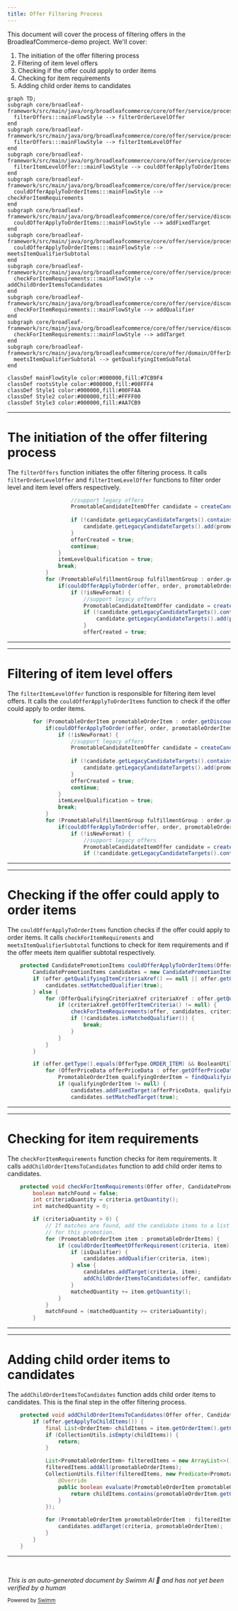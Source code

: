 ```yaml
---
title: Offer Filtering Process
---
```

This document will cover the process of filtering offers in the BroadleafCommerce-demo project. We'll cover:

1. The initiation of the offer filtering process
2. Filtering of item level offers
3. Checking if the offer could apply to order items
4. Checking for item requirements
5. Adding child order items to candidates

```mermaid
graph TD;
subgraph core/broadleaf-framework/src/main/java/org/broadleafcommerce/core/offer/service/processor
  filterOffers:::mainFlowStyle --> filterOrderLevelOffer
end
subgraph core/broadleaf-framework/src/main/java/org/broadleafcommerce/core/offer/service/processor
  filterOffers:::mainFlowStyle --> filterItemLevelOffer
end
subgraph core/broadleaf-framework/src/main/java/org/broadleafcommerce/core/offer/service/processor
  filterItemLevelOffer:::mainFlowStyle --> couldOfferApplyToOrderItems
end
subgraph core/broadleaf-framework/src/main/java/org/broadleafcommerce/core/offer/service/processor
  couldOfferApplyToOrderItems:::mainFlowStyle --> checkForItemRequirements
end
subgraph core/broadleaf-framework/src/main/java/org/broadleafcommerce/core/offer/service/discount/CandidatePromotionItems.java
  couldOfferApplyToOrderItems:::mainFlowStyle --> addFixedTarget
end
subgraph core/broadleaf-framework/src/main/java/org/broadleafcommerce/core/offer/service/processor
  couldOfferApplyToOrderItems:::mainFlowStyle --> meetsItemQualifierSubtotal
end
subgraph core/broadleaf-framework/src/main/java/org/broadleafcommerce/core/offer/service/processor
  checkForItemRequirements:::mainFlowStyle --> addChildOrderItemsToCandidates
end
subgraph core/broadleaf-framework/src/main/java/org/broadleafcommerce/core/offer/service/discount/CandidatePromotionItems.java
  checkForItemRequirements:::mainFlowStyle --> addQualifier
end
subgraph core/broadleaf-framework/src/main/java/org/broadleafcommerce/core/offer/service/discount/CandidatePromotionItems.java
  checkForItemRequirements:::mainFlowStyle --> addTarget
end
subgraph core/broadleaf-framework/src/main/java/org/broadleafcommerce/core/offer/domain/OfferImpl.java
  meetsItemQualifierSubtotal --> getQualifyingItemSubTotal
end

classDef mainFlowStyle color:#000000,fill:#7CB9F4
classDef rootsStyle color:#000000,fill:#00FFF4
classDef Style1 color:#000000,fill:#00FFAA
classDef Style2 color:#000000,fill:#FFFF00
classDef Style3 color:#000000,fill:#AA7CB9
```

<SwmSnippet path="/core/broadleaf-framework/src/main/java/org/broadleafcommerce/core/offer/service/processor/ItemOfferProcessorImpl.java" line="89">

---

# The initiation of the offer filtering process

The `filterOffers` function initiates the offer filtering process. It calls `filterOrderLevelOffer` and `filterItemLevelOffer` functions to filter order level and item level offers respectively.

```java
                    //support legacy offers                   
                    PromotableCandidateItemOffer candidate = createCandidateItemOffer(qualifiedItemOffers, offer, order);
                   
                    if (!candidate.getLegacyCandidateTargets().contains(promotableOrderItem)) {
                        candidate.getLegacyCandidateTargets().add(promotableOrderItem);
                    }
                    offerCreated = true;
                    continue;
                }
                itemLevelQualification = true;
                break;
            }
            for (PromotableFulfillmentGroup fulfillmentGroup : order.getFulfillmentGroups()) {
                if(couldOfferApplyToOrder(offer, order, promotableOrderItem, fulfillmentGroup)) {
                    if (!isNewFormat) {
                        //support legacy offers
                        PromotableCandidateItemOffer candidate = createCandidateItemOffer(qualifiedItemOffers, offer, order);
                        if (!candidate.getLegacyCandidateTargets().contains(promotableOrderItem)) {
                            candidate.getLegacyCandidateTargets().add(promotableOrderItem);
                        }
                        offerCreated = true;
```

---

</SwmSnippet>

<SwmSnippet path="/core/broadleaf-framework/src/main/java/org/broadleafcommerce/core/offer/service/processor/ItemOfferProcessorImpl.java" line="86">

---

# Filtering of item level offers

The `filterItemLevelOffer` function is responsible for filtering item level offers. It calls the `couldOfferApplyToOrderItems` function to check if the offer could apply to order items.

```java
        for (PromotableOrderItem promotableOrderItem : order.getDiscountableOrderItems()) {
            if(couldOfferApplyToOrder(offer, order, promotableOrderItem)) {
                if (!isNewFormat) {
                    //support legacy offers                   
                    PromotableCandidateItemOffer candidate = createCandidateItemOffer(qualifiedItemOffers, offer, order);
                   
                    if (!candidate.getLegacyCandidateTargets().contains(promotableOrderItem)) {
                        candidate.getLegacyCandidateTargets().add(promotableOrderItem);
                    }
                    offerCreated = true;
                    continue;
                }
                itemLevelQualification = true;
                break;
            }
            for (PromotableFulfillmentGroup fulfillmentGroup : order.getFulfillmentGroups()) {
                if(couldOfferApplyToOrder(offer, order, promotableOrderItem, fulfillmentGroup)) {
                    if (!isNewFormat) {
                        //support legacy offers
                        PromotableCandidateItemOffer candidate = createCandidateItemOffer(qualifiedItemOffers, offer, order);
                        if (!candidate.getLegacyCandidateTargets().contains(promotableOrderItem)) {
```

---

</SwmSnippet>

<SwmSnippet path="/core/broadleaf-framework/src/main/java/org/broadleafcommerce/core/offer/service/processor/AbstractBaseProcessor.java" line="86">

---

# Checking if the offer could apply to order items

The `couldOfferApplyToOrderItems` function checks if the offer could apply to order items. It calls `checkForItemRequirements` and `meetsItemQualifierSubtotal` functions to check for item requirements and if the offer meets item qualifier subtotal respectively.

```java
    protected CandidatePromotionItems couldOfferApplyToOrderItems(Offer offer, List<PromotableOrderItem> promotableOrderItems) {
        CandidatePromotionItems candidates = new CandidatePromotionItems();
        if (offer.getQualifyingItemCriteriaXref() == null || offer.getQualifyingItemCriteriaXref().size() == 0) {
            candidates.setMatchedQualifier(true);
        } else {
            for (OfferQualifyingCriteriaXref criteriaXref : offer.getQualifyingItemCriteriaXref()) {
                if (criteriaXref.getOfferItemCriteria() != null) {
                    checkForItemRequirements(offer, candidates, criteriaXref.getOfferItemCriteria(), promotableOrderItems, true);
                    if (!candidates.isMatchedQualifier()) {
                        break;
                    }
                }
            }           
        }

        if (offer.getType().equals(OfferType.ORDER_ITEM) && BooleanUtils.isTrue(offer.getUseListForDiscounts())) {
            for (OfferPriceData offerPriceData : offer.getOfferPriceData()) {
                PromotableOrderItem qualifyingOrderItem = findQualifyingItemForPriceData(offerPriceData, promotableOrderItems);
                if (qualifyingOrderItem != null) {
                    candidates.addFixedTarget(offerPriceData, qualifyingOrderItem);
                    candidates.setMatchedTarget(true);
```

---

</SwmSnippet>

<SwmSnippet path="/core/broadleaf-framework/src/main/java/org/broadleafcommerce/core/offer/service/processor/AbstractBaseProcessor.java" line="210">

---

# Checking for item requirements

The `checkForItemRequirements` function checks for item requirements. It calls `addChildOrderItemsToCandidates` function to add child order items to candidates.

```java
    protected void checkForItemRequirements(Offer offer, CandidatePromotionItems candidates, OfferItemCriteria criteria, List<PromotableOrderItem> promotableOrderItems, boolean isQualifier) {
        boolean matchFound = false;
        int criteriaQuantity = criteria.getQuantity();
        int matchedQuantity = 0;

        if (criteriaQuantity > 0) {
            // If matches are found, add the candidate items to a list and store it with the itemCriteria
            // for this promotion.
            for (PromotableOrderItem item : promotableOrderItems) {
                if (couldOrderItemMeetOfferRequirement(criteria, item)) {
                    if (isQualifier) {
                        candidates.addQualifier(criteria, item);
                    } else {
                        candidates.addTarget(criteria, item);
                        addChildOrderItemsToCandidates(offer, candidates, criteria, promotableOrderItems, item);
                    }
                    matchedQuantity += item.getQuantity();
                }
            }
            matchFound = (matchedQuantity >= criteriaQuantity);
        }
```

---

</SwmSnippet>

<SwmSnippet path="/core/broadleaf-framework/src/main/java/org/broadleafcommerce/core/offer/service/processor/AbstractBaseProcessor.java" line="239">

---

# Adding child order items to candidates

The `addChildOrderItemsToCandidates` function adds child order items to candidates. This is the final step in the offer filtering process.

```java
    protected void addChildOrderItemsToCandidates(Offer offer, CandidatePromotionItems candidates, OfferItemCriteria criteria, List<PromotableOrderItem> promotableOrderItems, PromotableOrderItem item) {
        if (offer.getApplyToChildItems()) {
            final List<OrderItem> childItems = item.getOrderItem().getChildOrderItems();
            if (CollectionUtils.isEmpty(childItems)) {
                return;
            }

            List<PromotableOrderItem> filteredItems = new ArrayList<>();
            filteredItems.addAll(promotableOrderItems);
            CollectionUtils.filter(filteredItems, new Predicate<PromotableOrderItem>() {
                @Override
                public boolean evaluate(PromotableOrderItem promotableOrderItem) {
                    return childItems.contains(promotableOrderItem.getOrderItem());
                }
            });

            for (PromotableOrderItem promotableOrderItem : filteredItems) {
                candidates.addTarget(criteria, promotableOrderItem);
            }
        }
    }
```

---

</SwmSnippet>

&nbsp;

*This is an auto-generated document by Swimm AI 🌊 and has not yet been verified by a human*

<SwmMeta version="3.0.0" repo-id="Z2l0aHViJTNBJTNBQnJvYWRsZWFmQ29tbWVyY2UtZGVtbyUzQSUzQWdpbGFkbmF2b3Q=" repo-name="BroadleafCommerce-demo" doc-type="flows"><sup>Powered by [Swimm](/)</sup></SwmMeta>
